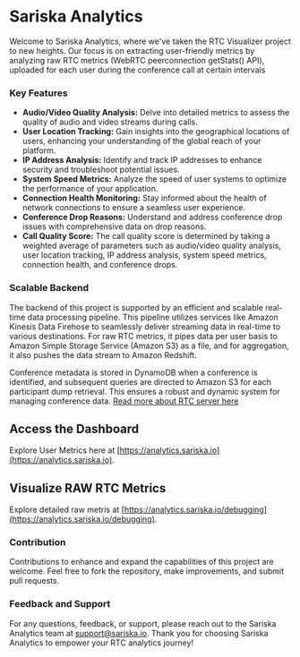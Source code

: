 # Sariska Analytics

Welcome to Sariska Analytics, where we've taken the RTC Visualizer project to new heights. Our focus is on extracting user-friendly metrics by analyzing raw RTC metrics (WebRTC peerconnection getStats() API), uploaded for each user during the conference call at certain intervals

### Key Features
- **Audio/Video Quality Analysis:** Delve into detailed metrics to assess the quality of audio and video streams during calls.
- **User Location Tracking:** Gain insights into the geographical locations of users, enhancing your understanding of the global reach of your platform.
- **IP Address Analysis:** Identify and track IP addresses to enhance security and troubleshoot potential issues.
- **System Speed Metrics:** Analyze the speed of user systems to optimize the performance of your application.
- **Connection Health Monitoring:** Stay informed about the health of network connections to ensure a seamless user experience.
- **Conference Drop Reasons:** Understand and address conference drop issues with comprehensive data on drop reasons.
- **Call Quality Score:** The call quality score is determined by taking a weighted average of parameters such as audio/video quality analysis, user location tracking, IP address analysis, system speed metrics, connection health, and conference drops.

### Scalable Backend
The backend of this project is supported by an efficient and scalable real-time data processing pipeline. This pipeline utilizes services like Amazon Kinesis Data Firehose to seamlessly deliver streaming data in real-time to various destinations. For raw RTC metrics, it pipes data per user basis to Amazon Simple Storage Service (Amazon S3) as a file, and for aggregation, it also pushes the data stream to Amazon Redshift.

Conference metadata is stored in DynamoDB when a conference is identified, and subsequent queries are directed to Amazon S3 for each participant dump retrieval. This ensures a robust and dynamic system for managing conference data.
[Read more about RTC server here](https://github.com/SariskaIO/rtcstats-server)


## Access the Dashboard
Explore User Metrics here  at [https://analytics.sariska.io](https://analytics.sariska.io).

## Visualize RAW RTC Metrics
Explore detailed raw metris at [https://analytics.sariska.io/debugging](https://analytics.sariska.io/debugging).

### Contribution
Contributions to enhance and expand the capabilities of this project are welcome. Feel free to fork the repository, make improvements, and submit pull requests.

### Feedback and Support
For any questions, feedback, or support, please reach out to the Sariska Analytics team at [support@sariska.io](mailto:support@sariska.io).
Thank you for choosing Sariska Analytics to empower your RTC analytics journey!
